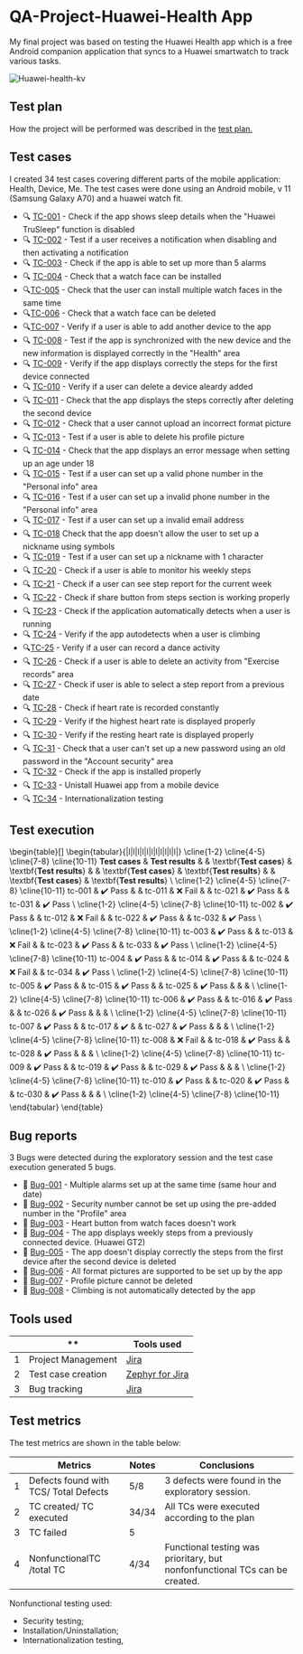 # **QA-Project-Huawei-Health App**

My final project was based on testing the Huawei Health app which is a free Android companion application that syncs to a Huawei smartwatch to track various tasks.

![Huawei-health-kv](https://user-images.githubusercontent.com/110250127/204929801-986c8fa1-bee6-4ae2-9a02-4ae61612ccb8.jpg)

## **Test plan**

How the project will be performed was described in the [test plan.](https://github.com/AlexandraAncaGabor/QA-Project-Huawei-Health/blob/feature/refactoring/test-plan.md)

## **Test cases**

I created 34 test cases covering different parts of the mobile application: Health, Device, Me.
The test cases were done using an Android mobile, v 11 (Samsung Galaxy A70) and a huawei watch fit.

- 🔍 [TC-001](https://github.com/AlexandraAncaGabor/QA-Project-Huawei-Health/blob/feature/refactoring/test-cases/tc-001.md) - Check if the app shows sleep details when the "Huawei TruSleep" function is disabled
- 🔍 [TC-002](https://github.com/AlexandraAncaGabor/QA-Project-Huawei-Health/blob/feature/refactoring/test-cases/tc-002.md) - Test if a user receives a notification when disabling and then activating a notification
- 🔍 [TC-003](https://github.com/AlexandraAncaGabor/QA-Project-Huawei-Health/blob/feature/refactoring/test-cases/tc-003.md) - Check if the app is able to set up more than 5 alarms
- 🔍 [TC-004](https://github.com/AlexandraAncaGabor/QA-Project-Huawei-Health/blob/feature/refactoring/test-cases/tc-004.md) - Check that a watch face can be installed
- 🔍[TC-005](https://github.com/AlexandraAncaGabor/QA-Project-Huawei-Health/blob/feature/refactoring/test-cases/tc-005.md) - Check that the user can install multiple watch faces in the same time
- 🔍[TC-006](https://github.com/AlexandraAncaGabor/QA-Project-Huawei-Health/blob/feature/refactoring/test-cases/tc-006.md) - Check that a watch face can be deleted
- 🔍[TC-007](https://github.com/AlexandraAncaGabor/QA-Project-Huawei-Health/blob/feature/refactoring/test-cases/tc-007.md) - Verify if a user is able to add another device to the app
- 🔍 [TC-008](https://github.com/AlexandraAncaGabor/QA-Project-Huawei-Health/blob/feature/refactoring/test-cases/tc-008.md) - Test if the app is synchronized with the new device and the new information is displayed correctly in the "Health" area
- 🔍 [TC-009](https://github.com/AlexandraAncaGabor/QA-Project-Huawei-Health/blob/feature/refactoring/test-cases/tc-009.md) - Verify if the app displays correctly the steps for the first device connected
- 🔍 [TC-010](https://github.com/AlexandraAncaGabor/QA-Project-Huawei-Health/blob/feature/refactoring/test-cases/tc-010.md) - Verify if a user can delete a device aleardy added
- 🔍 [TC-011](https://github.com/AlexandraAncaGabor/QA-Project-Huawei-Health/blob/feature/refactoring/test-cases/tc-011.md) - Check that the app displays the steps correctly after deleting the second device
- 🔍 [TC-012](https://github.com/AlexandraAncaGabor/QA-Project-Huawei-Health/blob/feature/refactoring/test-cases/tc-012.md) - Check that a user cannot upload an incorrect format picture
- 🔍 [TC-013](https://github.com/AlexandraAncaGabor/QA-Project-Huawei-Health/blob/feature/refactoring/test-cases/tc-013.md) - Test if a user is able to delete his profile picture
- 🔍 [TC-014](https://github.com/AlexandraAncaGabor/QA-Project-Huawei-Health/blob/feature/refactoring/test-cases/tc-014.md) - Check that the app displays an error message when setting up an age under 18
- 🔍 [TC-015](https://github.com/AlexandraAncaGabor/QA-Project-Huawei-Health/blob/feature/refactoring/test-cases/tc-015.md) - Test if a user can set up a valid phone number in the "Personal info" area
- 🔍 [TC-016](https://github.com/AlexandraAncaGabor/QA-Project-Huawei-Health/blob/feature/refactoring/test-cases/tc-016.md) - Test if a user can set up a invalid phone number in the "Personal info" area
- 🔍 [TC-017](https://github.com/AlexandraAncaGabor/QA-Project-Huawei-Health/blob/feature/refactoring/test-cases/tc-017.md) - Test if a user can set up a invalid email address
- 🔍 [TC-018](https://github.com/AlexandraAncaGabor/QA-Project-Huawei-Health/blob/feature/refactoring/test-cases/tc-018.md) Check that the app doesn't allow the user to set up a nickname using symbols
- 🔍 [TC-019](https://github.com/AlexandraAncaGabor/QA-Project-Huawei-Health/blob/feature/refactoring/test-cases/tc-019.md) - Test if a user can set up a nickname with 1 character
- 🔍 [TC-20](https://github.com/AlexandraAncaGabor/QA-Project-Huawei-Health/blob/feature/refactoring/test-cases/tc-020.md) - Check if a user is able to monitor his weekly steps
- 🔍 [TC-21](https://github.com/AlexandraAncaGabor/QA-Project-Huawei-Health/blob/feature/refactoring/test-cases/tc-021.md) - Check if a user can see step report for the current week
- 🔍 [TC-22](https://github.com/AlexandraAncaGabor/QA-Project-Huawei-Health/blob/feature/refactoring/test-cases/tc-022.md) - Check if share button from steps section is working properly
- 🔍 [TC-23](https://github.com/AlexandraAncaGabor/QA-Project-Huawei-Health/blob/feature/refactoring/test-cases/tc-023.md) - Check if the application automatically detects when a user is running
- 🔍 [TC-24](https://github.com/AlexandraAncaGabor/QA-Project-Huawei-Health/blob/feature/refactoring/test-cases/tc-024.md) - Verify if the app autodetects when a user is climbing
- 🔍[TC-25](https://github.com/AlexandraAncaGabor/QA-Project-Huawei-Health/blob/feature/refactoring/test-cases/tc-025.md) - Verify if a user can record a dance activity
- 🔍 [TC-26](https://github.com/AlexandraAncaGabor/QA-Project-Huawei-Health/blob/feature/refactoring/test-cases/tc-026.md) - Check if a user is able to delete an activity from "Exercise records" area
- 🔍 [TC-27](https://github.com/AlexandraAncaGabor/QA-Project-Huawei-Health/blob/feature/refactoring/test-cases/tc-027.md) - Check if user is able to select a step report from a previous date
- 🔍 [TC-28](https://github.com/AlexandraAncaGabor/QA-Project-Huawei-Health/blob/feature/refactoring/test-cases/tc-028.md) - Check if heart rate is recorded constantly
- 🔍 [TC-29](https://github.com/AlexandraAncaGabor/QA-Project-Huawei-Health/blob/feature/refactoring/test-cases/tc-029.md) - Verify if the highest heart rate is displayed properly
- 🔍 [TC-30](https://github.com/AlexandraAncaGabor/QA-Project-Huawei-Health/blob/feature/refactoring/test-cases/tc-030.md) - Verify if the resting heart rate is displayed properly
- 🔍 [TC-31](https://github.com/AlexandraAncaGabor/QA-Project-Huawei-Health/blob/feature/refactoring/test-cases/tc-031.md) - Check that a user can't set up a new password using an old password in the "Account security" area
- 🔍 [TC-32](https://github.com/AlexandraAncaGabor/QA-Project-Huawei-Health/blob/feature/refactoring/test-cases/tc-032.md) - Check if the app is installed properly
- 🔍 [TC-33](https://github.com/AlexandraAncaGabor/QA-Project-Huawei-Health/blob/feature/refactoring/test-cases/tc-033.md) - Unistall Huawei app from a mobile device
- 🔍 [TC-34](https://github.com/AlexandraAncaGabor/QA-Project-Huawei-Health/blob/feature/refactoring/test-cases/tc-034.md) - Internationalization testing

## **Test execution**

\begin{table}[]
\begin{tabular}{|l|l|l|l|l|l|l|l|l|l|l|}
\cline{1-2} \cline{4-5} \cline{7-8} \cline{10-11}
**Test cases** & **Test results** & & \textbf{**Test cases**} & \textbf{**Test results**} & & \textbf{**Test cases**} & \textbf{**Test results**} & & \textbf{**Test cases**} & \textbf{**Test results**} \\ \cline{1-2} \cline{4-5} \cline{7-8} \cline{10-11}
tc-001 & :heavy_check_mark: Pass & & tc-011 & :x: Fail & & tc-021 & :heavy_check_mark: Pass & & tc-031 & :heavy_check_mark: Pass \\ \cline{1-2} \cline{4-5} \cline{7-8} \cline{10-11}
tc-002 & :heavy_check_mark: Pass & & tc-012 & :x: Fail & & tc-022 & :heavy_check_mark: Pass & & tc-032 & :heavy_check_mark: Pass \\ \cline{1-2} \cline{4-5} \cline{7-8} \cline{10-11}
tc-003 & :heavy_check_mark: Pass & & tc-013 & :x: Fail & & tc-023 & :heavy_check_mark: Pass & & tc-033 & :heavy_check_mark: Pass \\ \cline{1-2} \cline{4-5} \cline{7-8} \cline{10-11}
tc-004 & :heavy_check_mark: Pass & & tc-014 & :heavy_check_mark: Pass & & tc-024 & :x: Fail & & tc-034 & :heavy_check_mark: Pass \\ \cline{1-2} \cline{4-5} \cline{7-8} \cline{10-11}
tc-005 & :heavy_check_mark: Pass & & tc-015 & :heavy_check_mark: Pass & & tc-025 & :heavy_check_mark: Pass & & & \\ \cline{1-2} \cline{4-5} \cline{7-8} \cline{10-11}
tc-006 & :heavy_check_mark: Pass & & tc-016 & :heavy_check_mark: Pass & & tc-026 & :heavy_check_mark: Pass & & & \\ \cline{1-2} \cline{4-5} \cline{7-8} \cline{10-11}
tc-007 & :heavy_check_mark: Pass & & tc-017 & :heavy_check_mark: & & tc-027 & :heavy_check_mark: Pass & & & \\ \cline{1-2} \cline{4-5} \cline{7-8} \cline{10-11}
tc-008 & :x: Fail & & tc-018 & :heavy_check_mark: Pass & & tc-028 & :heavy_check_mark: Pass & & & \\ \cline{1-2} \cline{4-5} \cline{7-8} \cline{10-11}
tc-009 & :heavy_check_mark: Pass & & tc-019 & :heavy_check_mark: Pass & & tc-029 & :heavy_check_mark: Pass & & & \\ \cline{1-2} \cline{4-5} \cline{7-8} \cline{10-11}
tc-010 & :heavy_check_mark: Pass & & tc-020 & :heavy_check_mark: Pass & & tc-030 & :heavy_check_mark: Pass & & & \\ \cline{1-2} \cline{4-5} \cline{7-8} \cline{10-11}
\end{tabular}
\end{table}

## **Bug reports**

3 Bugs were detected during the exploratory session and the test case execution generated 5 bugs.

- 🐞 [Bug-001](https://github.com/AlexandraAncaGabor/QA-Project-Huawei-Health/blob/feature/refactoring/bugs/bug-001.md) - Multiple alarms set up at the same time (same hour and date)
- 🐞 [Bug-002](https://github.com/AlexandraAncaGabor/QA-Project-Huawei-Health/blob/feature/refactoring/bugs/bug-002.md) - Security number cannot be set up using the pre-added number in the "Profile" area
- 🐞 [Bug-003](https://github.com/AlexandraAncaGabor/QA-Project-Huawei-Health/blob/feature/refactoring/bugs/bug-003.md) - Heart button from watch faces doesn't work
- 🐞 [Bug-004](https://github.com/AlexandraAncaGabor/QA-Project-Huawei-Health/blob/feature/refactoring/bugs/bug-004.md) - The app displays weekly steps from a previously connected device. (Huawei GT2)
- 🐞 [Bug-005](https://github.com/AlexandraAncaGabor/QA-Project-Huawei-Health/blob/feature/refactoring/bugs/bug-005.md) - The app doesn't display correctly the steps from the first device after the second device is deleted
- 🐞 [Bug-006](https://github.com/AlexandraAncaGabor/QA-Project-Huawei-Health/blob/feature/refactoring/bugs/bug-006.md) - All format pictures are supported to be set up by the app
- 🐞 [Bug-007](https://github.com/AlexandraAncaGabor/QA-Project-Huawei-Health/blob/feature/refactoring/bugs/bug-007.md) - Profile picture cannot be deleted
- 🐞 [Bug-008](https://github.com/AlexandraAncaGabor/QA-Project-Huawei-Health/blob/feature/refactoring/bugs/bug-008.md) - Climbing is not automatically detected by the app

## **Tools used**

|     | \*\*               | **Tools used**                                                                                                                     |
| --: | ------------------ | ---------------------------------------------------------------------------------------------------------------------------------- |
|   1 | Project Management | [Jira](https://jira.atlassian.com/)                                                                                                |
|   2 | Test case creation | [Zephyr for Jira](https://marketplace.atlassian.com/apps/1213259/zephyr-scale-test-management-for-jira?tab=overview&hosting=cloud) |
|   3 | Bug tracking       | [Jira](https://jira.atlassian.com/)                                                                                                |

## **Test metrics**

The test metrics are shown in the table below:

|     | **Metrics**                           | **Notes** | **Conclusions**                                                             |
| --: | ------------------------------------- | --------- | --------------------------------------------------------------------------- |
|   1 | Defects found with TCS/ Total Defects | 5/8       | 3 defects were found in the exploratory session.                            |
|   2 | TC created/ TC executed               | 34/34     | All TCs were executed according to the plan                                 |
|   3 | TC failed                             | 5         |                                                                             |
|   4 | NonfunctionalTC /total TC             | 4/34      | Functional testing was prioritary, but nonfonfunctional TCs can be created. |

Nonfunctional testing used:

- Security testing;
- Installation/Uninstallation;
- Internationalization testing,
